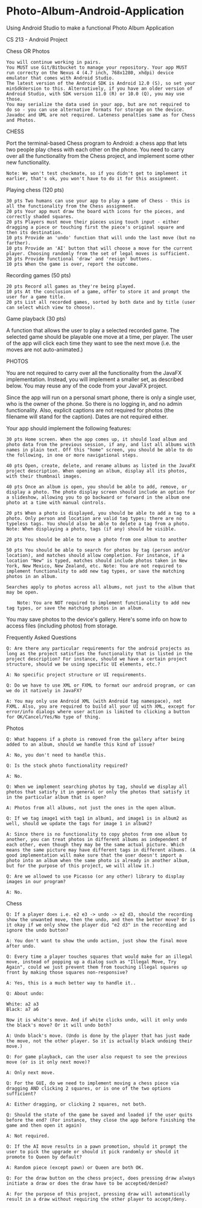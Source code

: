 # Photo-Album-Android-Application
Using Android Studio to make a functional Photo Album Application


CS 213 - Android Project

Chess OR Photos

    You will continue working in pairs.
    You MUST use Git/Bitbucket to manage your repository. Your app MUST run correcty on the Nexus 4 (4.7 inch, 768x1280, xhdpi) device emulator that comes with Android Studio.
    The latest version of the Android SDK is Android 12.0 (S), so set your minSdkVersion to this. Alternatively, if you have an older version of Android Studio, with SDK version 11.0 (R) or 10.0 (Q), you may use those.
    You may serialize the data used in your app, but are not required to do so - you can use alternative formats for storage on the device.
    Javadoc and UML are not required. Lateness penalties same as for Chess and Photos.

CHESS

Port the terminal-based Chess program to Android: a chess app that lets two people play chess with each other on the phone. You need to carry over all the functionality from the Chess project, and implement some other new functionality.

    Note: We won't test checkmate, so if you didn't get to implement it earlier, that's ok, you won't have to do it for this assignment.

Playing chess (120 pts)

    30 pts Two humans can use your app to play a game of Chess - this is all the functionality from the Chess assignment.
    20 pts Your app must draw the board with icons for the pieces, and correctly shaded squares.
    20 pts Players must move their pieces using touch input - either dragging a piece or touching first the piece's original square and then its destination.
    10 pts Provide an 'undo' function that will undo the last move (but no farther).
    10 pts Provide an 'AI' button that will choose a move for the current player. Choosing randomly from the set of legal moves is sufficient.
    20 pts Provide functional 'draw' and 'resign' buttons.
    10 pts When the game is over, report the outcome.

Recording games (50 pts)

    20 pts Record all games as they're being played.
    10 pts At the conclusion of a game, offer to store it and prompt the user for a game title.
    20 pts List all recorded games, sorted by both date and by title (user can select which view to choose).

Game playback (30 pts)

A function that allows the user to play a selected recorded game. The selected game should be playable one move at a time, per player. The user of the app will click each time they want to see the next move (i.e. the moves are not auto-animated.)

PHOTOS

You are not required to carry over all the functionality from the JavaFX implementation. Instead, you will implement a smaller set, as described below. You may reuse any of the code from your JavaFX project.

Since the app will run on a personal smart phone, there is only a single user, who is the owner of the phone. So there is no logging in, and no admin functionality. Also, explicit captions are not required for photos (the filename will stand for the caption). Dates are not required either.

Your app should implement the following features:

    30 pts Home screen. When the app comes up, it should load album and photo data from the previous session, if any, and list all albums with names in plain text. Off this "home" screen, you should be able to do the following, in one or more navigational steps.

    40 pts Open, create, delete, and rename albums as listed in the JavaFX project description. When opening an album, display all its photos, with their thumbnail images.

    40 pts Once an album is open, you should be able to add, remove, or display a photo. The photo display screen should include an option for a slideshow, allowing you to go backward or forward in the album one photo at a time with manual controls.

    20 pts When a photo is displayed, you should be able to add a tag to a photo. Only person and location are valid tag types; there are no typeless tags. You should also be able to delete a tag from a photo. Note: When displaying a photo, tags (if any) should be visible.

    20 pts You should be able to move a photo from one album to another

    50 pts You should be able to search for photos by tag (person and/or location), and matches should allow completion. For instance, if a location "New" is typed, matches should include photos taken in New York, New Mexico, New Zealand, etc. Note: You are not required to implement functionality to add new tag types, or save the matching photos in an album.

    Searches apply to photos across all albums, not just to the album that may be open.

        Note: You are NOT required to implement functionality to add new tag types, or save the matching photos in an album.

You may save photos to the device's gallery. Here's some info on how to access files (including photos) from storage.

Frequently Asked Questions

    Q: Are there any particular requirements for the android projects as long as the project satisfies the functionality that is listed in the project description? For instance, should we have a certain project structure, should we be using specific UI elements, etc.?

    A: No specific project structure or UI requirements.

    Q: Do we have to use XML or FXML to format our android program, or can we do it natively in JavaFX?

    A: You may only use Android XML (with Android tag namespace), not FXML. Also, you are required to build all your UI with XML, except for error/info dialogs where user action is limited to clicking a button for OK/Cancel/Yes/No type of thing.

Photos

    Q: What happens if a photo is removed from the gallery after being added to an album, should we handle this kind of issue?

    A: No, you don't need to handle this.

    Q: Is the stock photo functionality required?

    A: No.

    Q: When we implement searching photos by tag, should we display all photos that satisfy it in general or only the photos that satisfy it in the particular album that is open?

    A: Photos from all albums, not just the ones in the open album.

    Q: If we tag image1 with tag1 in album1, and image1 is in album2 as well, should we update the tags for image 1 in album2?

    A: Since there is no functionality to copy photos from one album to another, you can treat photos in different albums as independent of each other, even though they may be the same actual picture. Which means the same picture may have different tags in different albums. (A good implementation will make sure that the user doesn't import a photo into an album when the same photo is already in another album, but for the purpose of this project, we will allow it.)

    Q: Are we allowed to use Picasso (or any other) library to display images in our program?

    A: No.

Chess

    Q: If a player does i.e. e2 e3 -> undo -> e2 d3, should the recording show the unwanted move, then the undo, and then the better move? Or is it okay if we only show the player did "e2 d3" in the recording and ignore the undo button?

    A: You don't want to show the undo action, just show the final move after undo.

    Q: Every time a player touches squares that would make for an illegal move, instead of popping up a dialog such as "Illegal Move, Try Again", could we just prevent them from touching illegal squares up front by making those squares non-responsive?

    A: Yes, this is a much better way to handle it..

    Q: About undo:

    White: a2 a3
    Black: a7 a6

    Now it is white's move. And if white clicks undo, will it only undo the black's move? Or it will undo both?

    A: Undo black's move. (Undo is done by the player that has just made the move, not the other player. So it is actually black undoing their move.)

    Q: For game playback, can the user also request to see the previous move (or is it only next move)?

    A: Only next move.

    Q: For the GUI, do we need to implement moving a chess piece via dragging AND clicking 2 squares, or is one of the two options sufficient?

    A: Either dragging, or clicking 2 squares, not both.

    Q: Should the state of the game be saved and loaded if the user quits before the end? (For instance, they close the app before finishing the game and then open it again)

    A: Not required.

    Q: If the AI move results in a pawn promotion, should it prompt the user to pick the upgrade or should it pick randomly or should it promote to Queen by default?

    A: Random piece (except pawn) or Queen are both OK.

    Q: For the draw button on the chess project, does pressing draw always initiate a draw or does the draw have to be accepted/denied?

    A: For the purpose of this project, pressing draw will automatically result in a draw without requiring the other player to accept/deny.
